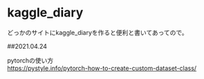 # kaggle_diary
どっかのサイトにkaggle_diaryを作ると便利と書いてあってので。


##2021.04.24  
    
  pytorchの使い方  
  https://pystyle.info/pytorch-how-to-create-custom-dataset-class/  
  
